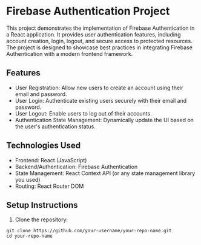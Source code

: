 # Firebase Authentication Project

This project demonstrates the implementation of Firebase Authentication in a React application. It provides user authentication features, including account creation, login, logout, and secure access to protected resources. The project is designed to showcase best practices in integrating Firebase Authentication with a modern frontend framework.

## Features
- User Registration: Allow new users to create an account using their email and password.
- User Login: Authenticate existing users securely with their email and password.
- User Logout: Enable users to log out of their accounts.
- Authentication State Management: Dynamically update the UI based on the user's authentication status.


## Technologies Used
- Frontend: React (JavaScript)
- Backend/Authentication: Firebase Authentication
- State Management: React Context API (or any state management library you used)
- Routing: React Router DOM


## Setup Instructions
1. Clone the repository:
```
git clone https://github.com/your-username/your-repo-name.git
cd your-repo-name
```
